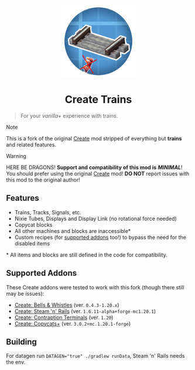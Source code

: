 <p align="center"><img src="./.idea/icon.png" alt="Logo" width="200"></p>
<h1 align="center">Create Trains</h1>

> For your *vanilla+* experience with trains.

> [!NOTE]
> This is a fork of the original [Create](https://github.com/Creators-of-Create/Create) mod stripped of everything but **trains** and related features.

> [!WARNING]
> HERE BE DRAGONS! **Support and compatibility of this mod is** ***MINIMAL***!
> You should prefer using the original [Create](https://github.com/Creators-of-Create/Create) mod!
> **DO NOT** report issues with this mod to the original author!

## Features

- Trains, Tracks, Signals, etc.
- Nixie Tubes, Displays and Display Link (no rotational force needed)
- Copycat blocks
- All other machines and blocks are inaccessible\*
- Custom recipes (for [supported addons](#supported-addons) too!) to bypass the need for the disabled items
<!-- - Nearly 2 MB smaller jar! *WOW!* -->

\* All items and blocks are still defined in the code for compatibility.

## Supported Addons
These Create addons were tested to work with this fork (though there still may be issues):

- [Create: Bells & Whistles](https://modrinth.com/mod/bellsandwhistles) (ver. `0.4.3-1.20.x`)
- [Create: Steam 'n' Rails](https://modrinth.com/mod/create-steam-n-rails) (ver. `1.6.11-alpha+forge-mc1.20.1`)
- [Create: Contraption Terminals](https://modrinth.com/mod/create-contraption-terminals) (ver. `1.20`)
- [Create: Copycats+](https://modrinth.com/mod/copycats) (ver. `3.0.2+mc.1.20.1-forge`)

<!-- ## :warning: Incompatible Addons
These Create addons/combinations were tested to NOT work with this fork:

- [Create: Steam 'n' Rails](https://modrinth.com/mod/create-steam-n-rails) (ver. `1.6.11-alpha+forge-mc1.20.1`) together with [BCLib](https://modrinth.com/mod/bclib) (ver. `3.0.14`) (dependency of Better End/Nether/...)
    - Either mod is compatible with this fork, but not both at the same time -->

## Building

For datagen run `DATAGEN="true" ./gradlew runData`, Steam 'n' Rails needs the env.
